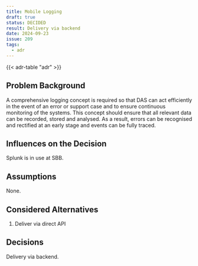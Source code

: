```yaml
---
title: Mobile Logging
draft: true
status: DECIDED
result: Delivery via backend
date: 2024-09-23
issue: 209
tags:
  - adr
---
```


{{< adr-table "adr" >}}

## Problem Background
A comprehensive logging concept is required so that DAS can act efficiently in the event of an error or support case and to ensure continuous monitoring of the systems. This concept should ensure that all relevant data can be recorded, stored and analysed. As a result, errors can be recognised and rectified at an early stage and events can be fully traced.

## Influences on the Decision
Splunk is in use at SBB.

## Assumptions
None.

## Considered Alternatives
1. Deliver via direct API

## Decisions
Delivery via backend.
